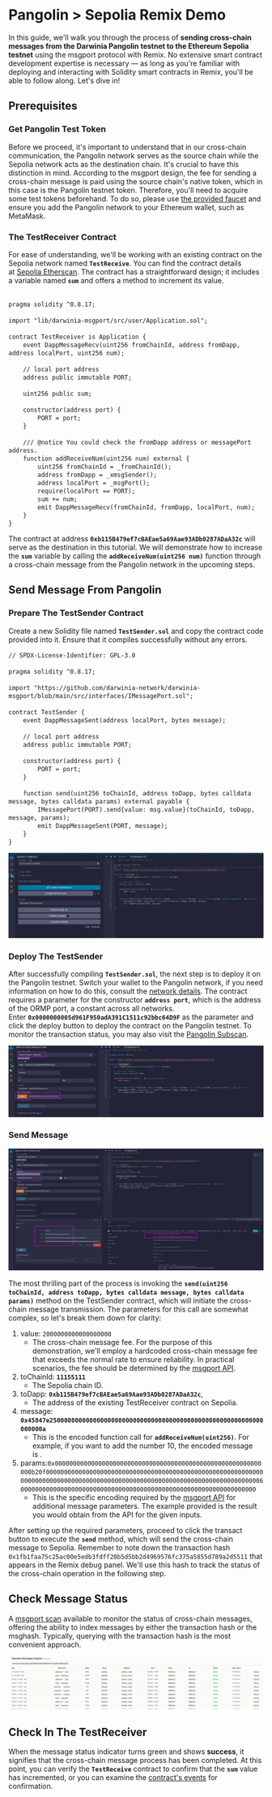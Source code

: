 # Pangolin > Sepolia Remix Demo

In this guide, we'll walk you through the process of **sending cross-chain messages from the Darwinia Pangolin testnet to the Ethereum Sepolia testnet** using the msgport protocol with Remix. No extensive smart contract development expertise is necessary — as long as you're familiar with deploying and interacting with Solidity smart contracts in Remix, you'll be able to follow along. Let's dive in!

## Prerequisites

### Get Pangolin Test Token

Before we proceed, it's important to understand that in our cross-chain communication, the Pangolin network serves as the source chain while the Sepolia network acts as the destination chain. It's crucial to have this distinction in mind. According to the msgport design, the fee for sending a cross-chain message is paid using the source chain's native token, which in this case is the Pangolin testnet token. Therefore, you'll need to acquire some test tokens beforehand. To do so, please use [the provided faucet](https://docs.darwinia.network/evm/chains/pangolin/#faucet) and ensure you add the Pangolin network to your Ethereum wallet, such as MetaMask.

### The TestReceiver Contract

For ease of understanding, we'll be working with an existing contract on the Sepolia network named **`TestReceive`**. You can find the contract details at [Sepolia Etherscan](https://sepolia.etherscan.io/address/0xb115b479ef7cbaeae5a69aae93adb0287adaa32c#code). The contract has a straightforward design; it includes a variable named **`sum`** and offers a method to increment its value.

```solidity linenums="1" title="TestReceiver.sol"

pragma solidity ^0.8.17;

import "lib/darwinia-msgport/src/user/Application.sol";

contract TestReceiver is Application {
    event DappMessageRecv(uint256 fromChainId, address fromDapp, address localPort, uint256 num);

    // local port address
    address public immutable PORT;

    uint256 public sum;

    constructor(address port) {
        PORT = port;
    }

    /// @notice You could check the fromDapp address or messagePort address.
    function addReceiveNum(uint256 num) external {
        uint256 fromChainId = _fromChainId();
        address fromDapp = _xmsgSender();
        address localPort = _msgPort();
        require(localPort == PORT);
        sum += num;
        emit DappMessageRecv(fromChainId, fromDapp, localPort, num);
    }
}
```

The contract at address **`0xb115B479ef7cBAEae5a69Aae93ADb0287ADaA32c`** will serve as the destination in this tutorial. We will demonstrate how to increase the **`sum`** variable by calling the **`addReceiveNum(uint256 num)`** function through a cross-chain message from the Pangolin network in the upcoming steps.

## Send Message From Pangolin

### Prepare The TestSender Contract

Create a new Solidity file named **`TestSender.sol`** and copy the contract code provided into it. Ensure that it compiles successfully without any errors.

```solidity linenums="1" title="TestSender.sol"
// SPDX-License-Identifier: GPL-3.0

pragma solidity ^0.8.17;

import "https://github.com/darwinia-network/darwinia-msgport/blob/main/src/interfaces/IMessagePort.sol";

contract TestSender {
    event DappMessageSent(address localPort, bytes message);

    // local port address
    address public immutable PORT;

    constructor(address port) {
        PORT = port;
    }

    function send(uint256 toChainId, address toDapp, bytes calldata message, bytes calldata params) external payable {
        IMessagePort(PORT).send{value: msg.value}(toChainId, toDapp, message, params);
        emit DappMessageSent(PORT, message);
    }
}

```

![msgport-tutorial-remix-1](../images/msgport-tutorial-remix-1.png)

### Deploy The TestSender

After successfully compiling **`TestSender.sol`**, the next step is to deploy it on the Pangolin testnet. Switch your wallet to the Pangolin network, if you need information on how to do this, consult the [network details](https://docs.darwinia.network/evm/chains/overview/). The contract requires a parameter for the constructor **`address port`**, which is the address of the ORMP port, a constant across all networks. Enter **`0x0000000005d961F950adA391C1511c92bbc64D9F`** as the parameter and click the deploy button to deploy the contract on the Pangolin testnet. To monitor the transaction status, you may also visit the [Pangolin Subscan](https://pangolin.subscan.io/).


![msgport-tutorial-remix-2](../images/msgport-tutorial-remix-2.png)

### Send Message

![msgport-tutorial-remix-3](../images/msgport-tutorial-remix-3.png)

The most thrilling part of the process is invoking the **`send(uint256 toChainId, address toDapp, bytes calldata message, bytes calldata params)`** method on the TestSender contract, which will initiate the cross-chain message transmission. The parameters for this call are somewhat complex, so let's break them down for clarity:

1. value: `2000000000000000000`
    - The cross-chain message fee. For the purpose of this demonstration, we'll employ a hardcoded cross-chain message fee that exceeds the normal rate to ensure reliability. In practical scenarios, the fee should be determined by the [msgport API](../api.md).
2. toChainId: **`11155111`**
    - The Sepolia chain ID.
3. toDapp: **`0xb115B479ef7cBAEae5a69Aae93ADb0287ADaA32c`**, 
    - The address of the existing TestReceiver contract on Sepolia.
4. message: **`0x45847e25000000000000000000000000000000000000000000000000000000000000000a`**
    - This is the encoded function call for **`addReceiveNum(uint256)`**. For example, if you want to add the number 10, the encoded message is .
5. params:`0x000000000000000000000000000000000000000000000000000000000000b20f000000000000000000000000000000000000000000000000000000000000000000000000000000000000000000000000000000000000000000000000000000600000000000000000000000000000000000000000000000000000000000000000`
    - This is the specific encoding required by the [msgport API](https://docs.darwinia.network/evm/chains/pangolin/#faucet) for additional message parameters. The example provided is the result you would obtain from the API for the given inputs.

After setting up the required parameters, proceed to click the transact button to execute the **`send`** method, which will send the cross-chain message to Sepolia. Remember to note down the transaction hash `0x1fb1faa75c25ac00e5edb3fdff20b5d5bb2d4969576fc375a5855d789a2d5511` that appears in the Remix debug panel. We'll use this hash to track the status of the cross-chain operation in the following step.

## Check Message Status

A [msgport scan](../scan.md) available to monitor the status of cross-chain messages, offering the ability to index messages by either the transaction hash or the msghash. Typically, querying with the transaction hash is the most convenient approach.


![msgport-tutorial-remix-4](../images/msgport-tutorial-remix-4.png)

## Check In The TestReceiver

When the message status indicator turns green and shows **success**, it signifies that the cross-chain message process has been completed. At this point, you can verify the **`TestReceive`** contract to confirm that the **`sum`** value has incremented, or you can examine the [contract's events](https://sepolia.etherscan.io/address/0xb115b479ef7cbaeae5a69aae93adb0287adaa32c#events) for confirmation.